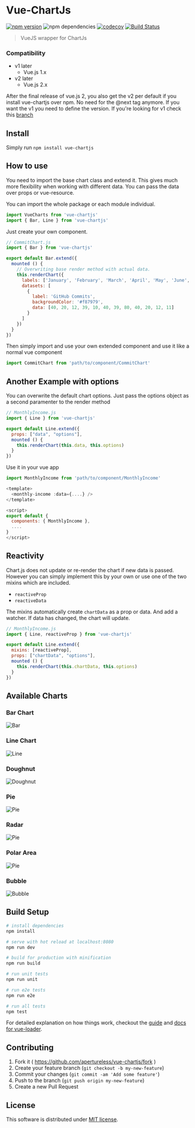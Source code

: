 # Vue-ChartJs

[![npm version](https://badge.fury.io/js/vue-chartjs.svg)](https://badge.fury.io/js/vue-chartjs) ![npm dependencies](https://david-dm.org/apertureless/vue-chartjs.svg) [![codecov](https://codecov.io/gh/apertureless/vue-chartjs/branch/master/graph/badge.svg)](https://codecov.io/gh/apertureless/vue-chartjs) [![Build Status](https://travis-ci.org/apertureless/vue-chartjs.svg?branch=master)](https://travis-ci.org/apertureless/vue-chartjs)

> VueJS wrapper for ChartJs

### Compatibility

- v1 later
  - Vue.js 1.x
- v2 later
  - Vue.js 2.x

After the final release of vue.js 2, you also get the v2 per default if you install vue-chartjs over npm.
No need for the @next tag anymore. If you want the v1 you need to define the version.
If you're looking for v1 check this [branch](https://github.com/apertureless/vue-chartjs/tree/release/1.1.3)

## Install

Simply run `npm install vue-chartjs`

## How to use

You need to import the base chart class and extend it. This gives much more flexibility when working with different data. You can pass the data over props or vue-resource.

You can import the whole package or each module individual.

```javascript
import VueCharts from 'vue-chartjs'
import { Bar, Line } from 'vue-chartjs'
```

Just create your own component.

```javascript
// CommitChart.js
import { Bar } from 'vue-chartjs'

export default Bar.extend({
  mounted () {
    // Overwriting base render method with actual data.
    this.renderChart({
      labels: ['January', 'February', 'March', 'April', 'May', 'June', 'July', 'August', 'September', 'October', 'November', 'December'],
      datasets: [
        {
          label: 'GitHub Commits',
          backgroundColor: '#f87979',
          data: [40, 20, 12, 39, 10, 40, 39, 80, 40, 20, 12, 11]
        }
      ]
    })
  }
})
```

Then simply import and use your own extended component and use it like a normal vue component

```javascript
import CommitChart from 'path/to/component/CommitChart'
```

## Another Example with options

You can overwrite the default chart options. Just pass the options object as a second paramenter to the render method

```javascript
// MonthlyIncome.js
import { Line } from 'vue-chartjs'

export default Line.extend({
  props: ["data", "options"],
  mounted () {
    this.renderChart(this.data, this.options)
  }
})
```

Use it in your vue app

```javascript
import MonthlyIncome from 'path/to/component/MonthlyIncome'

<template>
  <monthly-income :data={....} />
</template>

<script>
export default {
  components: { MonthlyIncome },
  ....
}
</script>
```

## Reactivity

Chart.js does not update or re-render the chart if new data is passed.
However you can simply implement this by your own or use one of the two mixins which are included.

- `reactiveProp`
- `reactiveData`

The mixins automatically create `chartData` as a prop or data. And add a watcher. If data has changed, the chart will update.

```javascript
// MonthlyIncome.js
import { Line, reactiveProp } from 'vue-chartjs'

export default Line.extend({
  mixins: [reactiveProp],
  props: ["chartData", "options"],
  mounted () {
    this.renderChart(this.chartData, this.options)
  }
})

```

## Available Charts

### Bar Chart

![Bar](assets/bar.png)

### Line Chart

![Line](assets/line.png)

### Doughnut

![Doughnut](assets/doughnut.png)

### Pie

![Pie](assets/pie.png)

### Radar

![Pie](assets/radar.png)

### Polar Area

![Pie](assets/polar.png)

### Bubble

![Bubble](assets/bubble.png)

## Build Setup

``` bash
# install dependencies
npm install

# serve with hot reload at localhost:8080
npm run dev

# build for production with minification
npm run build

# run unit tests
npm run unit

# run e2e tests
npm run e2e

# run all tests
npm test
```

For detailed explanation on how things work, checkout the [guide](http://vuejs-templates.github.io/webpack/) and [docs for vue-loader](http://vuejs.github.io/vue-loader).

## Contributing

1. Fork it ( https://github.com/apertureless/vue-chartjs/fork )
2. Create your feature branch (`git checkout -b my-new-feature`)
3. Commit your changes (`git commit -am 'Add some feature'`)
4. Push to the branch (`git push origin my-new-feature`)
5. Create a new Pull Request

## License

This software is distributed under [MIT license](LICENSE.txt).
